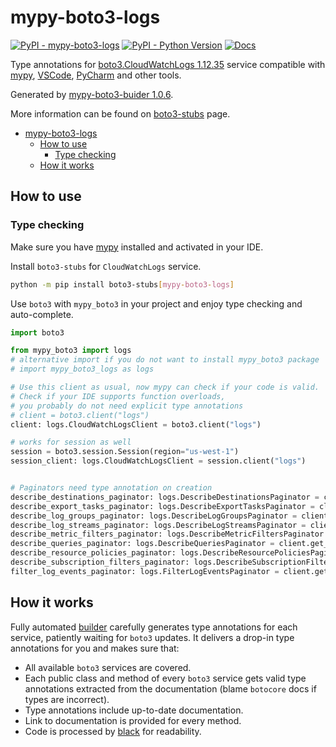 # mypy-boto3-logs

[![PyPI - mypy-boto3-logs](https://img.shields.io/pypi/v/mypy-boto3-logs.svg?color=blue)](https://pypi.org/project/mypy-boto3-logs)
[![PyPI - Python Version](https://img.shields.io/pypi/pyversions/mypy-boto3-logs.svg?color=blue)](https://pypi.org/project/mypy-boto3-logs)
[![Docs](https://img.shields.io/readthedocs/mypy-boto3-builder.svg?color=blue)](https://mypy-boto3-builder.readthedocs.io/)

Type annotations for
[boto3.CloudWatchLogs 1.12.35](https://boto3.amazonaws.com/v1/documentation/api/1.12.35/reference/services/logs.html#CloudWatchLogs) service
compatible with [mypy](https://github.com/python/mypy), [VSCode](https://code.visualstudio.com/),
[PyCharm](https://www.jetbrains.com/pycharm/) and other tools.

Generated by [mypy-boto3-buider 1.0.6](https://github.com/vemel/mypy_boto3_builder).

More information can be found on [boto3-stubs](https://pypi.org/project/boto3-stubs/) page.

- [mypy-boto3-logs](#mypy-boto3-logs)
  - [How to use](#how-to-use)
    - [Type checking](#type-checking)
  - [How it works](#how-it-works)

## How to use

### Type checking

Make sure you have [mypy](https://github.com/python/mypy) installed and activated in your IDE.

Install `boto3-stubs` for `CloudWatchLogs` service.

```bash
python -m pip install boto3-stubs[mypy-boto3-logs]
```

Use `boto3` with `mypy_boto3` in your project and enjoy type checking and auto-complete.

```python
import boto3

from mypy_boto3 import logs
# alternative import if you do not want to install mypy_boto3 package
# import mypy_boto3_logs as logs

# Use this client as usual, now mypy can check if your code is valid.
# Check if your IDE supports function overloads,
# you probably do not need explicit type annotations
# client = boto3.client("logs")
client: logs.CloudWatchLogsClient = boto3.client("logs")

# works for session as well
session = boto3.session.Session(region="us-west-1")
session_client: logs.CloudWatchLogsClient = session.client("logs")


# Paginators need type annotation on creation
describe_destinations_paginator: logs.DescribeDestinationsPaginator = client.get_paginator("describe_destinations")
describe_export_tasks_paginator: logs.DescribeExportTasksPaginator = client.get_paginator("describe_export_tasks")
describe_log_groups_paginator: logs.DescribeLogGroupsPaginator = client.get_paginator("describe_log_groups")
describe_log_streams_paginator: logs.DescribeLogStreamsPaginator = client.get_paginator("describe_log_streams")
describe_metric_filters_paginator: logs.DescribeMetricFiltersPaginator = client.get_paginator("describe_metric_filters")
describe_queries_paginator: logs.DescribeQueriesPaginator = client.get_paginator("describe_queries")
describe_resource_policies_paginator: logs.DescribeResourcePoliciesPaginator = client.get_paginator("describe_resource_policies")
describe_subscription_filters_paginator: logs.DescribeSubscriptionFiltersPaginator = client.get_paginator("describe_subscription_filters")
filter_log_events_paginator: logs.FilterLogEventsPaginator = client.get_paginator("filter_log_events")
```

## How it works

Fully automated [builder](https://github.com/vemel/mypy_boto3_builder) carefully generates
type annotations for each service, patiently waiting for `boto3` updates. It delivers
a drop-in type annotations for you and makes sure that:

- All available `boto3` services are covered.
- Each public class and method of every `boto3` service gets valid type annotations
  extracted from the documentation (blame `botocore` docs if types are incorrect).
- Type annotations include up-to-date documentation.
- Link to documentation is provided for every method.
- Code is processed by [black](https://github.com/psf/black) for readability.